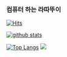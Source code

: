 ### 컴퓨터 하는 라따뚜이 
[![Hits](https://hits.seeyoufarm.com/api/count/incr/badge.svg?url=https%3A%2F%2Fgithub.com%2FjunisYun)](https://hits.seeyoufarm.com)
<!--
**junisYun/junisYun** is a ✨ _special_ ✨ repository because its `README.md` (this file) appears on your GitHub profile.

Here are some ideas to get you started:

- 🔭 I’m currently working on ...
- 🌱 I’m currently learning ...
- 👯 I’m looking to collaborate on ...
- 🤔 I’m looking for help with ...
- 💬 Ask me about ...
- 📫 How to reach me: ...
- 😄 Pronouns: ...
- ⚡ Fun fact: ...
-->
[![github stats](https://github-readme-stats.vercel.app/api?username=junisYun&show_icons=true&hide_border=true)](https://github.com/junisYun) <p>
[![Top Langs](https://github-readme-stats.vercel.app/api/top-langs/?username=junisYun&layout=compact)](https://github.com/junisYun)
<a href="" target="_blank"><img src="https://img.shields.io/badge/JAVA-007396?style=flat-square&logo=Java&logoColor=white"/></a>
